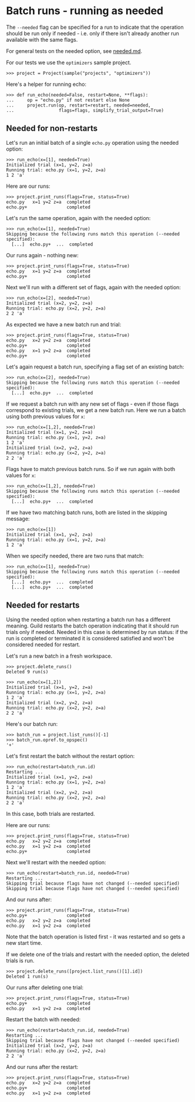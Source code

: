 # Batch runs - running as needed

The `--needed` flag can be specified for a run to indicate that the
operation should be run only if needed - i.e. only if there isn't
already another run available with the same flags.

For general tests on the needed option, see [needed.md](needed.md).

For our tests we use the `optimizers` sample project.

    >>> project = Project(sample("projects", "optimizers"))

Here's a helper for running echo:

    >>> def run_echo(needed=False, restart=None, **flags):
    ...     op = "echo.py" if not restart else None
    ...     project.run(op, restart=restart, needed=needed,
    ...                 flags=flags, simplify_trial_output=True)

## Needed for non-restarts

Let's run an initial batch of a single `echo.py` operation using the
needed option:

    >>> run_echo(x=[1], needed=True)
    Initialized trial (x=1, y=2, z=a)
    Running trial: echo.py (x=1, y=2, z=a)
    1 2 'a'

Here are our runs:

    >>> project.print_runs(flags=True, status=True)
    echo.py   x=1 y=2 z=a  completed
    echo.py+               completed

Let's run the same operation, again with the needed option:

    >>> run_echo(x=[1], needed=True)
    Skipping because the following runs match this operation (--needed specified):
      [...]  echo.py+  ...  completed

Our runs again - nothing new:

    >>> project.print_runs(flags=True, status=True)
    echo.py   x=1 y=2 z=a  completed
    echo.py+               completed

Next we'll run with a different set of flags, again with the needed
option:

    >>> run_echo(x=[2], needed=True)
    Initialized trial (x=2, y=2, z=a)
    Running trial: echo.py (x=2, y=2, z=a)
    2 2 'a'

As expected we have a new batch run and trial:

    >>> project.print_runs(flags=True, status=True)
    echo.py   x=2 y=2 z=a  completed
    echo.py+               completed
    echo.py   x=1 y=2 z=a  completed
    echo.py+               completed

Let's again request a batch run, specifying a flag set of an existing
batch:

    >>> run_echo(x=[2], needed=True)
    Skipping because the following runs match this operation (--needed specified):
      [...]  echo.py+  ...  completed

If we request a batch run with any new set of flags - even if those
flags correspond to existing trials, we get a new batch run. Here we
run a batch using both previous values for `x`:

    >>> run_echo(x=[1,2], needed=True)
    Initialized trial (x=1, y=2, z=a)
    Running trial: echo.py (x=1, y=2, z=a)
    1 2 'a'
    Initialized trial (x=2, y=2, z=a)
    Running trial: echo.py (x=2, y=2, z=a)
    2 2 'a'

Flags have to match previous batch runs. So if we run again with both
values for `x`:

    >>> run_echo(x=[1,2], needed=True)
    Skipping because the following runs match this operation (--needed specified):
      [...]  echo.py+  ...  completed

If we have two matching batch runs, both are listed in the skipping
message:

    >>> run_echo(x=[1])
    Initialized trial (x=1, y=2, z=a)
    Running trial: echo.py (x=1, y=2, z=a)
    1 2 'a'

When we specify needed, there are two runs that match:

    >>> run_echo(x=[1], needed=True)
    Skipping because the following runs match this operation (--needed specified):
      [...]  echo.py+  ...  completed
      [...]  echo.py+  ...  completed

## Needed for restarts

Using the needed option when restarting a batch run has a different
meaning. Guild restarts the batch operation indicating that it should
run trials only if needed. Needed in this case is determined by run
status: if the run is completed or terminated it is considered
satisfied and won't be considered needed for restart.

Let's run a new batch in a fresh workspace.

    >>> project.delete_runs()
    Deleted 9 run(s)

    >>> run_echo(x=[1,2])
    Initialized trial (x=1, y=2, z=a)
    Running trial: echo.py (x=1, y=2, z=a)
    1 2 'a'
    Initialized trial (x=2, y=2, z=a)
    Running trial: echo.py (x=2, y=2, z=a)
    2 2 'a'

Here's our batch run:

    >>> batch_run = project.list_runs()[-1]
    >>> batch_run.opref.to_opspec()
    '+'

Let's first restart the batch without the restart option:

    >>> run_echo(restart=batch_run.id)
    Restarting ...
    Initialized trial (x=1, y=2, z=a)
    Running trial: echo.py (x=1, y=2, z=a)
    1 2 'a'
    Initialized trial (x=2, y=2, z=a)
    Running trial: echo.py (x=2, y=2, z=a)
    2 2 'a'

In this case, both trials are restarted.

Here are our runs:

    >>> project.print_runs(flags=True, status=True)
    echo.py   x=2 y=2 z=a  completed
    echo.py   x=1 y=2 z=a  completed
    echo.py+               completed

Next we'll restart with the needed option:

    >>> run_echo(restart=batch_run.id, needed=True)
    Restarting ...
    Skipping trial because flags have not changed (--needed specified)
    Skipping trial because flags have not changed (--needed specified)

And our runs after:

    >>> project.print_runs(flags=True, status=True)
    echo.py+               completed
    echo.py   x=2 y=2 z=a  completed
    echo.py   x=1 y=2 z=a  completed

Note that the batch operation is listed first - it was restarted and
so gets a new start time.

If we delete one of the trials and restart with the needed option, the
deleted trials is run.

    >>> project.delete_runs([project.list_runs()[1].id])
    Deleted 1 run(s)

Our runs after deleting one trial:

    >>> project.print_runs(flags=True, status=True)
    echo.py+               completed
    echo.py   x=1 y=2 z=a  completed

Restart the batch with needed:

    >>> run_echo(restart=batch_run.id, needed=True)
    Restarting ...
    Skipping trial because flags have not changed (--needed specified)
    Initialized trial (x=2, y=2, z=a)
    Running trial: echo.py (x=2, y=2, z=a)
    2 2 'a'

And our runs after the restart:

    >>> project.print_runs(flags=True, status=True)
    echo.py   x=2 y=2 z=a  completed
    echo.py+               completed
    echo.py   x=1 y=2 z=a  completed

